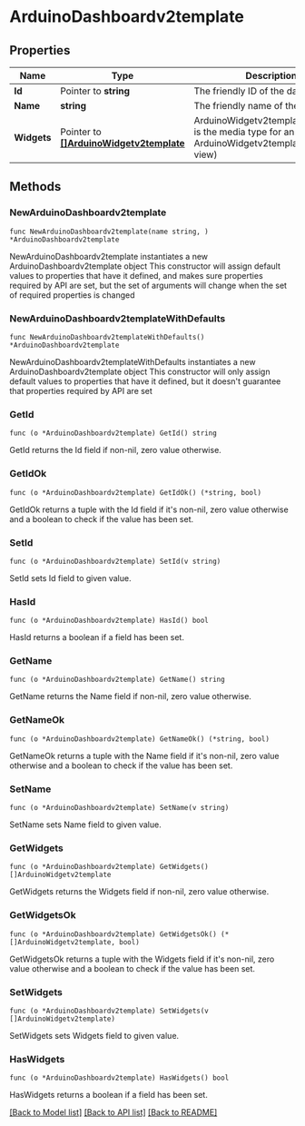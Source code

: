 # ArduinoDashboardv2template

## Properties

Name | Type | Description | Notes
------------ | ------------- | ------------- | -------------
**Id** | Pointer to **string** | The friendly ID of the dashboard | [optional] 
**Name** | **string** | The friendly name of the dashboard | 
**Widgets** | Pointer to [**[]ArduinoWidgetv2template**](ArduinoWidgetv2template.md) | ArduinoWidgetv2templateCollection is the media type for an array of ArduinoWidgetv2template (default view) | [optional] 

## Methods

### NewArduinoDashboardv2template

`func NewArduinoDashboardv2template(name string, ) *ArduinoDashboardv2template`

NewArduinoDashboardv2template instantiates a new ArduinoDashboardv2template object
This constructor will assign default values to properties that have it defined,
and makes sure properties required by API are set, but the set of arguments
will change when the set of required properties is changed

### NewArduinoDashboardv2templateWithDefaults

`func NewArduinoDashboardv2templateWithDefaults() *ArduinoDashboardv2template`

NewArduinoDashboardv2templateWithDefaults instantiates a new ArduinoDashboardv2template object
This constructor will only assign default values to properties that have it defined,
but it doesn't guarantee that properties required by API are set

### GetId

`func (o *ArduinoDashboardv2template) GetId() string`

GetId returns the Id field if non-nil, zero value otherwise.

### GetIdOk

`func (o *ArduinoDashboardv2template) GetIdOk() (*string, bool)`

GetIdOk returns a tuple with the Id field if it's non-nil, zero value otherwise
and a boolean to check if the value has been set.

### SetId

`func (o *ArduinoDashboardv2template) SetId(v string)`

SetId sets Id field to given value.

### HasId

`func (o *ArduinoDashboardv2template) HasId() bool`

HasId returns a boolean if a field has been set.

### GetName

`func (o *ArduinoDashboardv2template) GetName() string`

GetName returns the Name field if non-nil, zero value otherwise.

### GetNameOk

`func (o *ArduinoDashboardv2template) GetNameOk() (*string, bool)`

GetNameOk returns a tuple with the Name field if it's non-nil, zero value otherwise
and a boolean to check if the value has been set.

### SetName

`func (o *ArduinoDashboardv2template) SetName(v string)`

SetName sets Name field to given value.


### GetWidgets

`func (o *ArduinoDashboardv2template) GetWidgets() []ArduinoWidgetv2template`

GetWidgets returns the Widgets field if non-nil, zero value otherwise.

### GetWidgetsOk

`func (o *ArduinoDashboardv2template) GetWidgetsOk() (*[]ArduinoWidgetv2template, bool)`

GetWidgetsOk returns a tuple with the Widgets field if it's non-nil, zero value otherwise
and a boolean to check if the value has been set.

### SetWidgets

`func (o *ArduinoDashboardv2template) SetWidgets(v []ArduinoWidgetv2template)`

SetWidgets sets Widgets field to given value.

### HasWidgets

`func (o *ArduinoDashboardv2template) HasWidgets() bool`

HasWidgets returns a boolean if a field has been set.


[[Back to Model list]](../README.md#documentation-for-models) [[Back to API list]](../README.md#documentation-for-api-endpoints) [[Back to README]](../README.md)


